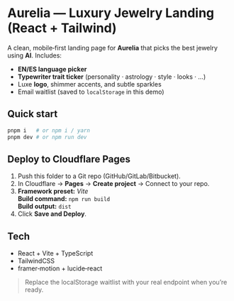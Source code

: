 # Aurelia — Luxury Jewelry Landing (React + Tailwind)

A clean, mobile‑first landing page for **Aurelia** that picks the best jewelry using **AI**. Includes:
- **EN/ES language picker**
- **Typewriter trait ticker** (personality · astrology · style · looks · …)
- Luxe **logo**, shimmer accents, and subtle sparkles
- Email waitlist (saved to `localStorage` in this demo)

## Quick start
```bash
pnpm i   # or npm i / yarn
pnpm dev # or npm run dev
```

## Deploy to Cloudflare Pages
1. Push this folder to a Git repo (GitHub/GitLab/Bitbucket).
2. In Cloudflare → **Pages** → **Create project** → Connect to your repo.
3. **Framework preset:** *Vite*  
   **Build command:** `npm run build`  
   **Build output:** `dist`
4. Click **Save and Deploy**.

## Tech
- React + Vite + TypeScript
- TailwindCSS
- framer‑motion + lucide‑react

> Replace the localStorage waitlist with your real endpoint when you’re ready.
